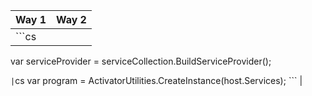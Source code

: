 

|   Way 1     | Way 2  |
|------------|--------------------------|
| ```cs 
  var serviceProvider = serviceCollection.BuildServiceProvider(); 
  
  ``` | ```cs var program = ActivatorUtilities.CreateInstance<Program>(host.Services);  ``` |



